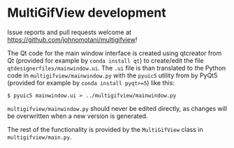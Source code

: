 MultiGifView development
========================

Issue reports and pull requests welcome at
https://github.com/johnomotani/multigifview!

The Qt code for the main window interface is created using qtcreator from Qt (provided
for example by ``conda install qt``) to create/edit the file
``qtdesignerfiles/mainwindow.ui``. The ``.ui`` file is than translated to the Python
code in ``multigifview/mainwindow.py`` with the ``pyuic5`` utility from by PyQt5
(provided for example by ``conda install pyqt>=5``) like this:

    $ pyuic5 mainwindow.ui > ../multigifview/mainwindow.py

``multigifview/mainwindow.py`` should never be edited directly, as changes will be
overwritten when a new version is generated.

The rest of the functionality is provided by the ``MultiGifView`` class in
``multigifview/main.py``.
